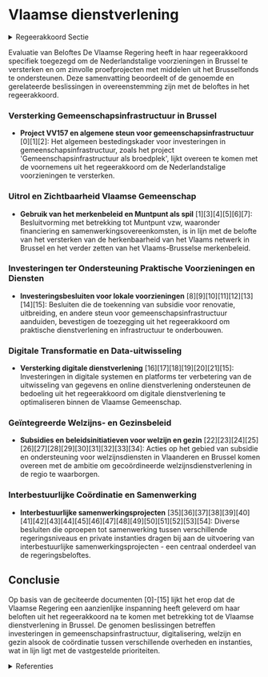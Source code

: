 # Vlaamse dienstverlening

<details>
        <summary>Regeerakkoord Sectie </summary>
        <p>5.4 Vlaamse dienstverlening We wenden de middelen uit het Brusselfonds binnen de door de Vlaamse regering bepaalde prioriteiten en in alle transparantie aan om de Nederlandstalige voorzieningen in Brussel te versterken en om zinvolle proefprojecten te ondersteunen. Hierover wordt door de Vlaamse minister bevoegd voor Brussel regelmatig aan de regering gerapporteerd. We blijven inzetten op de herkenbaarheid van het Vlaams netwerk in Brussel. Vlaamse dienstverle-ning, of die nu door de Vlaamse Gemeenschap of door de VGC wordt aangeboden, is een kwaliteits-merk en mag gezien worden. We zetten de uitrol van het Vlaams-Brussels merkenbeleid verder en zorgen steeds voor een link met de huisstijl van de Vlaamse Gemeenschap “Verbeelding Werkt”. Muntpunt blijft ook een spil in het tonen wat de Vlaamse Gemeenschap in Brussel te bieden heeft. Samen met de VGC schakelen we zo veel mogelijk de Vlaamse instellingen en voorzieningen in Brussel in één keten, die naar elkaar doorver-wijzen en elkaar promoten bij hun publiek. </p>
        </details> 

Evaluatie van Beloftes
De Vlaamse Regering heeft in haar regeerakkoord specifiek toegezegd om de Nederlandstalige voorzieningen in Brussel te versterken en om zinvolle proefprojecten met middelen uit het Brusselfonds te ondersteunen. Deze samenvatting beoordeelt of de genoemde en gerelateerde beslissingen in overeenstemming zijn met de beloftes in het regeerakkoord.

### Versterking Gemeenschapsinfrastructuur in Brussel
- **Project VV157 en algemene steun voor gemeenschapsinfrastructuur** \[0\]\[1\]\[2\]: Het algemeen bestedingskader voor investeringen in gemeenschapsinfrastructuur, zoals het project 'Gemeenschapsinfrastructuur als broedplek', lijkt overeen te komen met de voornemens uit het regeerakkoord om de Nederlandstalige voorzieningen te versterken.

### Uitrol en Zichtbaarheid Vlaamse Gemeenschap
- **Gebruik van het merkenbeleid en Muntpunt als spil** \[1\]\[3\]\[4\]\[5\]\[6\]\[7\]: Besluitvorming met betrekking tot Muntpunt vzw, waaronder financiering en samenwerkingsovereenkomsten, is in lijn met de belofte van het versterken van de herkenbaarheid van het Vlaams netwerk in Brussel en het verder zetten van het Vlaams-Brusselse merkenbeleid.

### Investeringen ter Ondersteuning Praktische Voorzieningen en Diensten
- **Investeringsbesluiten voor lokale voorzieningen** \[8\]\[9\]\[10\]\[11\]\[12\]\[13\]\[14\]\[15\]: Besluiten die de toekenning van subsidie voor renovatie, uitbreiding, en andere steun voor gemeenschapsinfrastructuur aanduiden, bevestigen de toezegging uit het regeerakkoord om praktische dienstverlening en infrastructuur te onderbouwen.
  
### Digitale Transformatie en Data-uitwisseling
- **Versterking digitale dienstverlening** \[16\]\[17\]\[18\]\[19\]\[20\]\[21\]\[15\]: Investeringen in digitale systemen en platforms ter verbetering van de uitwisseling van gegevens en online dienstverlening ondersteunen de bedoeling uit het regeerakkoord om digitale dienstverlening te optimaliseren binnen de Vlaamse Gemeenschap.

### Geïntegreerde Welzijns- en Gezinsbeleid
- **Subsidies en beleidsinitiatieven voor welzijn en gezin** \[22\]\[23\]\[24\]\[25\]\[26\]\[27\]\[28\]\[29\]\[30\]\[31\]\[32\]\[33\]\[34\]: Acties op het gebied van subsidie en ondersteuning voor welzijnsdiensten in Vlaanderen en Brussel komen overeen met de ambitie om gecoördineerde welzijnsdienstverlening in de regio te waarborgen.

### Interbestuurlijke Coördinatie en Samenwerking
- **Interbestuurlijke samenwerkingsprojecten** \[35\]\[36\]\[37\]\[38\]\[39\]\[40\]\[41\]\[42\]\[43\]\[44\]\[45\]\[46\]\[47\]\[48\]\[49\]\[50\]\[51\]\[52\]\[53\]\[54\]: Diverse besluiten die oproepen tot samenwerking tussen verschillende regeringsniveaus en private instanties dragen bij aan de uitvoering van interbestuurlijke samenwerkingsprojecten - een centraal onderdeel van de regeringsbeloftes.

## Conclusie
Op basis van de geciteerde documenten \[0\]-\[15\] lijkt het erop dat de Vlaamse Regering een aanzienlijke inspanning heeft geleverd om haar beloften uit het regeerakkoord na te komen met betrekking tot de Vlaamse dienstverlening in Brussel. De genomen beslissingen betreffen investeringen in gemeenschapsinfrastructuur, digitalisering, welzijn en gezin alsook de coördinatie tussen verschillende overheden en instanties, wat in lijn ligt met de vastgestelde prioriteiten.

<details>
        <summary> Referenties</summary>
        
**[\[0\]](https://beslissingenvlaamseregering.vlaanderen.be/?search=Plan%20Vlaamse%20Veerkracht%3A%20dossier%20157&dateOption=select&startDate=2021-05-21T08%3A00%3A00Z&endDate=2021-05-21T08%3A00%3A00Z)** : **(2021-05-21)** Plan Vlaamse Veerkracht: dossier 157 

**[\[1\]](https://beslissingenvlaamseregering.vlaanderen.be/?search=Plan%20Vlaamse%20Veerkracht%3A%20uitvoering%20project%20157%20-%20Gemeenschapsinfrastructuur%20in%20Brussel&dateOption=select&startDate=2021-04-23T08%3A00%3A00Z&endDate=2021-04-23T08%3A00%3A00Z)** : **(2021-04-23)** Plan Vlaamse Veerkracht: uitvoering project 157 - Gemeenschapsinfrastructuur in Brussel 

**[\[2\]](https://beslissingenvlaamseregering.vlaanderen.be/?search=Plan%20Vlaamse%20Veerkracht%3A%20Investeringssubsidie%20vzw%20Kenniscentrum%20Welzijn%2C%20Wonen%2C%20Zorg&dateOption=select&startDate=2022-03-18T09%3A00%3A00Z&endDate=2022-03-18T09%3A00%3A00Z)** : **(2022-03-18)** Plan Vlaamse Veerkracht: Investeringssubsidie vzw Kenniscentrum Welzijn, Wonen, Zorg 

**[\[3\]](https://beslissingenvlaamseregering.vlaanderen.be/?search=Algemene%20vergadering%20en%20raad%20van%20bestuur%20Muntpunt%20vzw%3A%20voordracht%20leden&dateOption=select&startDate=2021-03-26T09%3A00%3A00Z&endDate=2021-03-26T09%3A00%3A00Z)** : **(2021-03-26)** Algemene vergadering en raad van bestuur Muntpunt vzw: voordracht leden 

**[\[4\]](https://beslissingenvlaamseregering.vlaanderen.be/?search=Samenwerkingsovereenkomst%20Muntpunt%20voor%20de%20periode%202021-2025&dateOption=select&startDate=2020-12-18T09%3A00%3A00Z&endDate=2020-12-18T09%3A00%3A00Z)** : **(2020-12-18)** Samenwerkingsovereenkomst Muntpunt voor de periode 2021-2025 

**[\[5\]](https://beslissingenvlaamseregering.vlaanderen.be/?search=Grensregionale%20samenwerking%20Vlaanderen-Nederland&dateOption=select&startDate=2023-06-09T08%3A00%3A00Z&endDate=2023-06-09T08%3A00%3A00Z)** : **(2023-06-09)** Grensregionale samenwerking Vlaanderen-Nederland 

**[\[6\]](https://beslissingenvlaamseregering.vlaanderen.be/?search=Overeenkomt%20met%20BRUZZ%20voor%20de%20periode%202021-2025&dateOption=select&startDate=2020-12-18T09%3A00%3A00Z&endDate=2020-12-18T09%3A00%3A00Z)** : **(2020-12-18)** Overeenkomt met BRUZZ voor de periode 2021-2025 

**[\[7\]](https://beslissingenvlaamseregering.vlaanderen.be/?search=Plan%20Vlaamse%20Veerkracht%3A%20Investeringssubsidies%2010%20projectvoorstellen%20culturele%20topinfrastructuur%20en%20cultuurinfrastructuur%20van%20bovenlokaal%20belang&dateOption=select&startDate=2021-07-09T08%3A00%3A00Z&endDate=2021-07-09T08%3A00%3A00Z)** : **(2021-07-09)** Plan Vlaamse Veerkracht: Investeringssubsidies 10 projectvoorstellen culturele topinfrastructuur en cultuurinfrastructuur van bovenlokaal belang 

**[\[8\]](https://beslissingenvlaamseregering.vlaanderen.be/?search=Plan%20Vlaamse%20Veerkracht%3A%20Culturele%20investeringssubsidies&dateOption=select&startDate=2022-11-10T07%3A00%3A00Z&endDate=2022-11-10T07%3A00%3A00Z)** : **(2022-11-10)** Plan Vlaamse Veerkracht: Culturele investeringssubsidies 

**[\[9\]](https://beslissingenvlaamseregering.vlaanderen.be/?search=Crisis-%20en%20investeringsplan%20jeugdhulp%3A%20subsidie%20versterken%20crisisnetwerk%20Brussel&dateOption=select&startDate=2023-11-10T09%3A00%3A00Z&endDate=2023-11-10T09%3A00%3A00Z)** : **(2023-11-10)** Crisis- en investeringsplan jeugdhulp: subsidie versterken crisisnetwerk Brussel 

**[\[10\]](https://beslissingenvlaamseregering.vlaanderen.be/?search=Plan%20Vlaamse%20Veerkracht%3A%20Kennis-%20en%20adviescentrum%20%E2%80%98Digisprong%E2%80%99%20ten%20dienste%20van%20het%20onderwijsveld%20en%20aangepaste%20digitale%20leermiddelen&dateOption=select&startDate=2021-06-25T08%3A00%3A00Z&endDate=2021-06-25T08%3A00%3A00Z)** : **(2021-06-25)** Plan Vlaamse Veerkracht: Kennis- en adviescentrum ‘Digisprong’ ten dienste van het onderwijsveld en aangepaste digitale leermiddelen 

**[\[11\]](https://beslissingenvlaamseregering.vlaanderen.be/?search=Plan%20Vlaamse%20Veerkracht%3A%20dossiers%2072%20en%20129&dateOption=select&startDate=2021-05-07T08%3A00%3A00Z&endDate=2021-05-07T08%3A00%3A00Z)** : **(2021-05-07)** Plan Vlaamse Veerkracht: dossiers 72 en 129 

**[\[12\]](https://beslissingenvlaamseregering.vlaanderen.be/?search=Plan%20Vlaamse%20Veerkracht%3A%20investeringssubsidie%20Gemeenschapsinfrastructuur%20deeltijds%20kunstonderwijs%20%28DKO%29%20Brussel&dateOption=select&startDate=2021-06-25T08%3A00%3A00Z&endDate=2021-06-25T08%3A00%3A00Z)** : **(2021-06-25)** Plan Vlaamse Veerkracht: investeringssubsidie Gemeenschapsinfrastructuur deeltijds kunstonderwijs (DKO) Brussel 

**[\[13\]](https://beslissingenvlaamseregering.vlaanderen.be/?search=Plan%20Vlaamse%20Veerkracht%3A%20Investeringssubsidie%20vzw%20Cosmos%20voor%20de%20aankoop%20van%20een%20pand%20in%20Brussel%2C%20om%20er%20het%20Vlaams%20erkend%20lokaal%20dienstencentrum%20Vives%20in%20onder%20te%20brengen&dateOption=select&startDate=2021-07-16T06%3A00%3A00Z&endDate=2021-07-16T06%3A00%3A00Z)** : **(2021-07-16)** Plan Vlaamse Veerkracht: Investeringssubsidie vzw Cosmos voor de aankoop van een pand in Brussel, om er het Vlaams erkend lokaal dienstencentrum Vives in onder te brengen 

**[\[14\]](https://beslissingenvlaamseregering.vlaanderen.be/?search=Plan%20Vlaamse%20Veerkracht%3A%20Versterking%20mentaal%20welzijn%20door%20zorgzame%20buurten&dateOption=select&startDate=2022-03-18T09%3A00%3A00Z&endDate=2022-03-18T09%3A00%3A00Z)** : **(2022-03-18)** Plan Vlaamse Veerkracht: Versterking mentaal welzijn door zorgzame buurten 

**[\[15\]](https://beslissingenvlaamseregering.vlaanderen.be/?search=Plan%20Vlaamse%20Veerkracht%3A%20dossier%2057&dateOption=select&startDate=2021-05-07T08%3A00%3A00Z&endDate=2021-05-07T08%3A00%3A00Z)** : **(2021-05-07)** Plan Vlaamse Veerkracht: dossier 57 

**[\[16\]](https://beslissingenvlaamseregering.vlaanderen.be/?search=Plan%20Vlaamse%20Veerkracht%3A%20dossier%2058&dateOption=select&startDate=2021-05-07T08%3A00%3A00Z&endDate=2021-05-07T08%3A00%3A00Z)** : **(2021-05-07)** Plan Vlaamse Veerkracht: dossier 58 

**[\[17\]](https://beslissingenvlaamseregering.vlaanderen.be/?search=Plan%20Vlaamse%20Veerkracht%3A%20verdere%20investeringen%20en%20exploitatiekosten%20verdere%20uitbouw%20van%20Mijn%20Burgerprofiel&dateOption=select&startDate=2021-03-12T09%3A00%3A00Z&endDate=2021-03-12T09%3A00%3A00Z)** : **(2021-03-12)** Plan Vlaamse Veerkracht: verdere investeringen en exploitatiekosten verdere uitbouw van Mijn Burgerprofiel 

**[\[18\]](https://beslissingenvlaamseregering.vlaanderen.be/?search=Plan%20Vlaamse%20Veerkracht%20dossier%2067&dateOption=select&startDate=2021-05-07T08%3A00%3A00Z&endDate=2021-05-07T08%3A00%3A00Z)** : **(2021-05-07)** Plan Vlaamse Veerkracht dossier 67 

**[\[19\]](https://beslissingenvlaamseregering.vlaanderen.be/?search=Plan%20Vlaamse%20Veerkracht%3A%20Versneld%20gebruik%20nieuwe%20raamovereenkomsten%20%27gemeenschappelijke%20ICT-dienstverlening%27&dateOption=select&startDate=2022-10-21T08%3A00%3A00Z&endDate=2022-10-21T08%3A00%3A00Z)** : **(2022-10-21)** Plan Vlaamse Veerkracht: Versneld gebruik nieuwe raamovereenkomsten 'gemeenschappelijke ICT-dienstverlening' 

**[\[20\]](https://beslissingenvlaamseregering.vlaanderen.be/?search=Plan%20Vlaamse%20Veerkracht%3A%20Data%20Integratiediensten%20voor%20Slimme%20Mobiliteit&dateOption=select&startDate=2021-12-03T09%3A00%3A00Z&endDate=2021-12-03T09%3A00%3A00Z)** : **(2021-12-03)** Plan Vlaamse Veerkracht: Data Integratiediensten voor Slimme Mobiliteit 

**[\[21\]]** : **(2019-11-22)**  

**[\[22\]](https://beslissingenvlaamseregering.vlaanderen.be/?search=Plan%20Vlaamse%20Veerkracht%3A%20Subsidi%C3%ABring%20en%20ondersteuning%20van%20de%20lokale%20besturen%20in%20functie%20van%20het%20realiseren%20van%20samenwerkingsverbanden%20ge%C3%AFntegreerd%20breed%20onthaal%20in%20heel%20Vlaanderen%20en%20Brussel&dateOption=select&startDate=2021-07-16T06%3A00%3A00Z&endDate=2021-07-16T06%3A00%3A00Z)** : **(2021-07-16)** Plan Vlaamse Veerkracht: Subsidiëring en ondersteuning van de lokale besturen in functie van het realiseren van samenwerkingsverbanden geïntegreerd breed onthaal in heel Vlaanderen en Brussel 

**[\[23\]]** : **(2020-04-24)**  

**[\[24\]](https://beslissingenvlaamseregering.vlaanderen.be/?search=Subsidie%20continuering%20samenwerkingsverbanden%20rechtstreeks%20toegankelijke%20jeugdhulp&dateOption=select&startDate=2020-07-17T08%3A00%3A00Z&endDate=2020-07-17T08%3A00%3A00Z)** : **(2020-07-17)** Subsidie continuering samenwerkingsverbanden rechtstreeks toegankelijke jeugdhulp 

**[\[25\]](https://beslissingenvlaamseregering.vlaanderen.be/?search=Subsidi%C3%ABring%20Vlaams%20ge%C3%AFntegreerd%20gezinsbeleid%20in%20Brussel&dateOption=select&startDate=2022-02-04T09%3A00%3A00Z&endDate=2022-02-04T09%3A00%3A00Z)** : **(2022-02-04)** Subsidiëring Vlaams geïntegreerd gezinsbeleid in Brussel 

**[\[26\]](https://beslissingenvlaamseregering.vlaanderen.be/?search=Verlenging%20subsidi%C3%ABring%20lokale%20besturen%20voor%20realiseren%20samenwerkingsverbanden%20Ge%C3%AFntegreerd%20Breed%20Onthaal%20in%20Vlaanderen%20en%20Brussel&dateOption=select&startDate=2023-09-15T08%3A00%3A00Z&endDate=2023-09-15T08%3A00%3A00Z)** : **(2023-09-15)** Verlenging subsidiëring lokale besturen voor realiseren samenwerkingsverbanden Geïntegreerd Breed Onthaal in Vlaanderen en Brussel 

**[\[27\]](https://beslissingenvlaamseregering.vlaanderen.be/?search=Subsidi%C3%ABring%20Vlaams%20ge%C3%AFntegreerd%20gezinsbeleid%20in%20Brussel&dateOption=select&startDate=2021-12-10T09%3A00%3A00Z&endDate=2021-12-10T09%3A00%3A00Z)** : **(2021-12-10)** Subsidiëring Vlaams geïntegreerd gezinsbeleid in Brussel 

**[\[28\]](https://beslissingenvlaamseregering.vlaanderen.be/?search=Subsidies%20Vlaamse%20lokale%20besturen%2C%20vzw%20de%20Rand%20en%20de%20Vlaamse%20Gemeenschapscommissie%20voor%20project%20%27Ondersteuning%20van%20lokale%20besturen%20in%20het%20kader%20van%20%20samenleven%20in%20diversiteit%3A%20Plan%20Samenleven%27&dateOption=select&startDate=2023-09-22T08%3A00%3A00Z&endDate=2023-09-22T08%3A00%3A00Z)** : **(2023-09-22)** Subsidies Vlaamse lokale besturen, vzw de Rand en de Vlaamse Gemeenschapscommissie voor project 'Ondersteuning van lokale besturen in het kader van  samenleven in diversiteit: Plan Samenleven' 

**[\[29\]](https://beslissingenvlaamseregering.vlaanderen.be/?search=Plan%20Vlaamse%20Veerkracht%3A%20Subsidies%20in%20het%20kader%20van%20het%20ge%C3%AFntegreerd%20breed%20onthaal&dateOption=select&startDate=2022-04-22T08%3A00%3A00Z&endDate=2022-04-22T08%3A00%3A00Z)** : **(2022-04-22)** Plan Vlaamse Veerkracht: Subsidies in het kader van het geïntegreerd breed onthaal 

**[\[30\]](https://beslissingenvlaamseregering.vlaanderen.be/?search=Plan%20Vlaamse%20Veerkracht%3A%20subsidie%20Koning%20Boudewijnstichting%20voor%20project%20%27zorgzame%20buurten%27&dateOption=select&startDate=2021-12-10T09%3A00%3A00Z&endDate=2021-12-10T09%3A00%3A00Z)** : **(2021-12-10)** Plan Vlaamse Veerkracht: subsidie Koning Boudewijnstichting voor project 'zorgzame buurten' 

**[\[31\]](https://beslissingenvlaamseregering.vlaanderen.be/?search=Plan%20Vlaamse%20Veerkracht%3A%20toewijzing%20middelen%20%27Iedereen%20Digitaal%27&dateOption=select&startDate=2021-07-16T06%3A00%3A00Z&endDate=2021-07-16T06%3A00%3A00Z)** : **(2021-07-16)** Plan Vlaamse Veerkracht: toewijzing middelen 'Iedereen Digitaal' 

**[\[32\]](https://beslissingenvlaamseregering.vlaanderen.be/?search=Vereniging%20van%20Vlaamse%20Steden%20en%20Gemeenten%20vzw%20%28VVSG%29%3A%20subsidie%20proeftuinen%20Buddies%20in%20Diversiteit&dateOption=select&startDate=2019-12-20T09%3A00%3A00Z&endDate=2019-12-20T09%3A00%3A00Z)** : **(2019-12-20)** Vereniging van Vlaamse Steden en Gemeenten vzw (VVSG): subsidie proeftuinen Buddies in Diversiteit 

**[\[33\]](https://beslissingenvlaamseregering.vlaanderen.be/?search=Plan%20Vlaamse%20Veerkracht%3A%20Versterking%20mentaal%20welzijn&dateOption=select&startDate=2021-12-03T09%3A00%3A00Z&endDate=2021-12-03T09%3A00%3A00Z)** : **(2021-12-03)** Plan Vlaamse Veerkracht: Versterking mentaal welzijn 

**[\[34\]](https://beslissingenvlaamseregering.vlaanderen.be/?search=Samenwerkingsakkoord%20en%20voorontwerp%20instemmingsdecreet%20slachtofferzorg%20Brussel&dateOption=select&startDate=2023-03-03T09%3A00%3A00Z&endDate=2023-03-03T09%3A00%3A00Z)** : **(2023-03-03)** Samenwerkingsakkoord en voorontwerp instemmingsdecreet slachtofferzorg Brussel 

**[\[35\]](https://beslissingenvlaamseregering.vlaanderen.be/?search=Regels%20toekenning%20werkingssubsidies%20Vlaams-Brusselse%20partnerorganisaties%20in%20het%20kader%20van%20het%20Brusselbeleid&dateOption=select&startDate=2023-03-10T09%3A00%3A00Z&endDate=2023-03-10T09%3A00%3A00Z)** : **(2023-03-10)** Regels toekenning werkingssubsidies Vlaams-Brusselse partnerorganisaties in het kader van het Brusselbeleid 

**[\[36\]](https://beslissingenvlaamseregering.vlaanderen.be/?search=Regels%20toekenning%20werkingssubsidies%20Vlaams-Brusselse%20partnerorganisaties&dateOption=select&startDate=2023-02-17T09%3A00%3A00Z&endDate=2023-02-17T09%3A00%3A00Z)** : **(2023-02-17)** Regels toekenning werkingssubsidies Vlaams-Brusselse partnerorganisaties 

**[\[37\]](https://beslissingenvlaamseregering.vlaanderen.be/?search=Plan%20Vlaamse%20Veerkracht%3A%20Transitiepunten%20in%20Vlaanderen&dateOption=select&startDate=2022-09-16T08%3A00%3A00Z&endDate=2022-09-16T08%3A00%3A00Z)** : **(2022-09-16)** Plan Vlaamse Veerkracht: Transitiepunten in Vlaanderen 

**[\[38\]](https://beslissingenvlaamseregering.vlaanderen.be/?search=Plan%20Vlaamse%20Veerkracht%3A%20investeringssubsidies%20voor%20culturele%20topinfrastructuur%20en%20cultuurinfrastructuur%20van%20bovenlokaal%20belang&dateOption=select&startDate=2022-12-09T09%3A00%3A00Z&endDate=2022-12-09T09%3A00%3A00Z)** : **(2022-12-09)** Plan Vlaamse Veerkracht: investeringssubsidies voor culturele topinfrastructuur en cultuurinfrastructuur van bovenlokaal belang 

**[\[39\]](https://beslissingenvlaamseregering.vlaanderen.be/?search=Subsidies%20hulpprogramma%20geblokkeerde%20ontwikkelingstrajecten&dateOption=select&startDate=2023-06-16T08%3A00%3A00Z&endDate=2023-06-16T08%3A00%3A00Z)** : **(2023-06-16)** Subsidies hulpprogramma geblokkeerde ontwikkelingstrajecten 

**[\[40\]](https://beslissingenvlaamseregering.vlaanderen.be/?search=Plan%20Vlaamse%20Veerkracht%3A%20Digitale%20transformatie%20cultuursector%3A%20%E2%80%98doelgericht%20digitaal%20transformeren%E2%80%99%20%28VV072%29%20en%20%E2%80%98koppeling%20databanken%20en%20betere%20informatiedoorstroming%E2%80%99&dateOption=select&startDate=2021-07-16T06%3A00%3A00Z&endDate=2021-07-16T06%3A00%3A00Z)** : **(2021-07-16)** Plan Vlaamse Veerkracht: Digitale transformatie cultuursector: ‘doelgericht digitaal transformeren’ (VV072) en ‘koppeling databanken en betere informatiedoorstroming’ 

**[\[41\]](https://beslissingenvlaamseregering.vlaanderen.be/?search=Herverdeling%20provisioneel%20krediet%3A%20communicatiestrategie%20voor%20het%205-sporenbeleid&dateOption=select&startDate=2023-12-22T09%3A00%3A00Z&endDate=2023-12-22T09%3A00%3A00Z)** : **(2023-12-22)** Herverdeling provisioneel krediet: communicatiestrategie voor het 5-sporenbeleid 

**[\[42\]](https://beslissingenvlaamseregering.vlaanderen.be/?search=Plan%20Vlaamse%20Veerkracht%3A%20inzetten%20middelen%20beleidsdomein%20MOW&dateOption=select&startDate=2021-03-05T09%3A00%3A00Z&endDate=2021-03-05T09%3A00%3A00Z)** : **(2021-03-05)** Plan Vlaamse Veerkracht: inzetten middelen beleidsdomein MOW 

**[\[43\]](https://beslissingenvlaamseregering.vlaanderen.be/?search=Lokale%20besturen%3A%20werkingssubsidie%20aanvullend%20lokaal%20dienstenaanbod%20van%20algemeen%20economisch%20belang%20juli%202023%20-%20december%202023.%20&dateOption=select&startDate=2023-05-26T08%3A00%3A00Z&endDate=2023-05-26T08%3A00%3A00Z)** : **(2023-05-26)** Lokale besturen: werkingssubsidie aanvullend lokaal dienstenaanbod van algemeen economisch belang juli 2023 - december 2023.  

**[\[44\]]** : **(2020-09-22)**  

**[\[45\]](https://beslissingenvlaamseregering.vlaanderen.be/?search=Convenant%20tussen%20de%20Vlaamse%20Gemeenschap%2C%20het%20Brussels%20Hoofdstedelijk%20Gewest%20en%20de%20Vlaamse%20Gemeenschapscommissie%20betreffende%20tewerkstelling%20en%20kinderopvang&dateOption=select&startDate=2023-10-13T08%3A00%3A00Z&endDate=2023-10-13T08%3A00%3A00Z)** : **(2023-10-13)** Convenant tussen de Vlaamse Gemeenschap, het Brussels Hoofdstedelijk Gewest en de Vlaamse Gemeenschapscommissie betreffende tewerkstelling en kinderopvang 

**[\[46\]](https://beslissingenvlaamseregering.vlaanderen.be/?search=Uitbreiding%20tewerkstelling%20%E2%80%98Sociale%20Maribel%E2%80%99%3A%20overheveling%20van%20federale%20kredieten%20naar%20departementen%20CJM%20en%20WVG&dateOption=select&startDate=2021-03-05T09%3A00%3A00Z&endDate=2021-03-05T09%3A00%3A00Z)** : **(2021-03-05)** Uitbreiding tewerkstelling ‘Sociale Maribel’: overheveling van federale kredieten naar departementen CJM en WVG 

**[\[47\]](https://beslissingenvlaamseregering.vlaanderen.be/?search=Subsidi%C3%ABring%20van%20en%20beheersovereenkomst%202024-2025%20met%20Vlaams%20Steunpunt%20Vrijwilligerswerk%20vzw&dateOption=select&startDate=2023-12-08T09%3A00%3A00Z&endDate=2023-12-08T09%3A00%3A00Z)** : **(2023-12-08)** Subsidiëring van en beheersovereenkomst 2024-2025 met Vlaams Steunpunt Vrijwilligerswerk vzw 

**[\[48\]](https://beslissingenvlaamseregering.vlaanderen.be/?search=Plan%20Vlaamse%20Veerkracht%3A%20Zorgzame%20buurten&dateOption=select&startDate=2022-06-03T08%3A00%3A00Z&endDate=2022-06-03T08%3A00%3A00Z)** : **(2022-06-03)** Plan Vlaamse Veerkracht: Zorgzame buurten 

**[\[49\]](https://beslissingenvlaamseregering.vlaanderen.be/?search=Herverdeling%20middelen%20luchtkwaliteitsfonds&dateOption=select&startDate=2023-09-29T08%3A00%3A00Z&endDate=2023-09-29T08%3A00%3A00Z)** : **(2023-09-29)** Herverdeling middelen luchtkwaliteitsfonds 

**[\[50\]](https://beslissingenvlaamseregering.vlaanderen.be/?search=Flanders%20Make%20vzw%3A%20vervanging%20regeringsafgevaardigde%20bevoegd%20voor%20budgettair%20beleid&dateOption=select&startDate=2023-06-30T08%3A00%3A00Z&endDate=2023-06-30T08%3A00%3A00Z)** : **(2023-06-30)** Flanders Make vzw: vervanging regeringsafgevaardigde bevoegd voor budgettair beleid 

**[\[51\]](https://beslissingenvlaamseregering.vlaanderen.be/?search=Regiovorming%20met%20intergemeentelijke%20en%20bovenlokale%20samenwerking&dateOption=select&startDate=2020-10-09T08%3A00%3A00Z&endDate=2020-10-09T08%3A00%3A00Z)** : **(2020-10-09)** Regiovorming met intergemeentelijke en bovenlokale samenwerking 

**[\[52\]](https://beslissingenvlaamseregering.vlaanderen.be/?search=Uitgesloten%20diensten%20voor%20de%20kmo-portefeuille&dateOption=select&startDate=2022-02-11T09%3A00%3A00Z&endDate=2022-02-11T09%3A00%3A00Z)** : **(2022-02-11)** Uitgesloten diensten voor de kmo-portefeuille 

**[\[53\]](https://beslissingenvlaamseregering.vlaanderen.be/?search=Plan%20Vlaamse%20Veerkracht%3A%20investeren%20in%20handelskernversterking%20via%20projectoproepen&dateOption=select&startDate=2021-03-12T09%3A00%3A00Z&endDate=2021-03-12T09%3A00%3A00Z)** : **(2021-03-12)** Plan Vlaamse Veerkracht: investeren in handelskernversterking via projectoproepen 

**[\[54\]](https://beslissingenvlaamseregering.vlaanderen.be/?search=Plan%20Vlaamse%20Veerkracht%3A%20Digitaal%20Verenigingsloket&dateOption=select&startDate=2021-03-12T09%3A00%3A00Z&endDate=2021-03-12T09%3A00%3A00Z)** : **(2021-03-12)** Plan Vlaamse Veerkracht: Digitaal Verenigingsloket 
        </details> 

